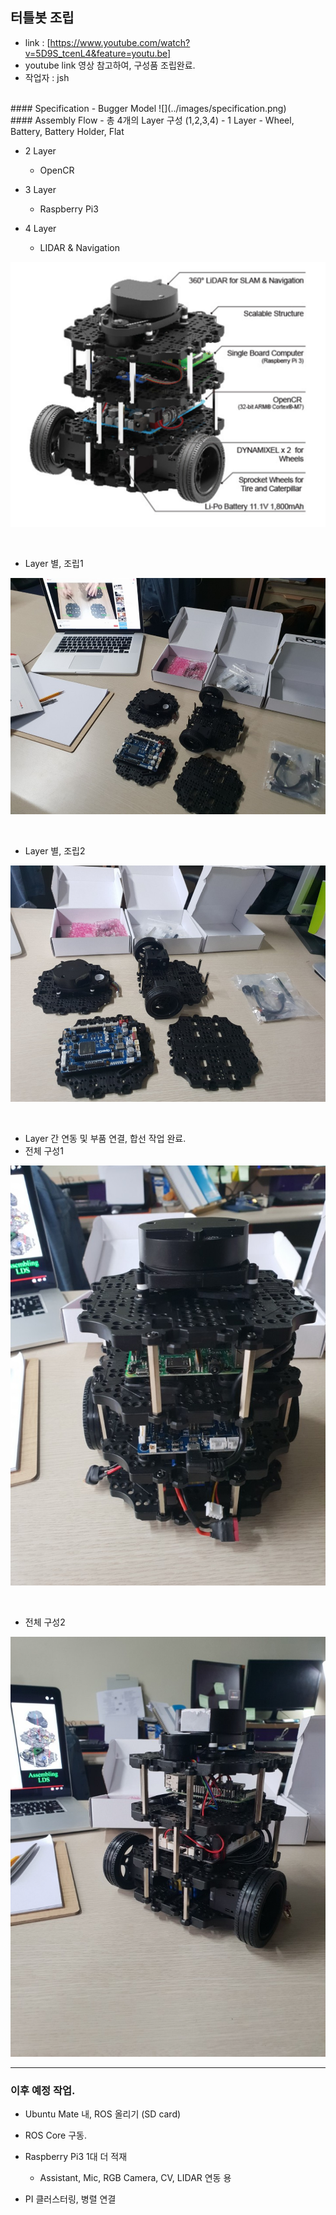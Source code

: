 ## 터틀봇 조립

- link : [https://www.youtube.com/watch?v=5D9S_tcenL4&feature=youtu.be]
- youtube link 영상 참고하여, 구성품 조립완료.
- 작업자 : jsh

<br>
#### Specification
- Bugger Model
![](../images/specification.png)


<br>
#### Assembly Flow
- 총 4개의 Layer 구성 (1,2,3,4)
  - 1 Layer
    - Wheel, Battery, Battery Holder, Flat

  - 2 Layer
    - OpenCR

  - 3 Layer
    - Raspberry Pi3

  - 4 Layer
    - LIDAR & Navigation

![](../images/layerConfiguration.png)


<br>

- Layer 별, 조립1

![](../images/configuration1.jpeg)

<br>

- Layer 별, 조립2

![](../images/configuration2.jpeg)



<br>

- Layer 간 연동 및 부품 연결, 합선 작업 완료.
- 전체 구성1

![](../images/assembly_finished1.jpeg)


<br>

- 전체 구성2

![](../images/assembly_finished2.jpeg)

---
### 이후 예정 작업.
- Ubuntu Mate 내, ROS 올리기 (SD card)
- ROS Core 구동.
- Raspberry Pi3 1대 더 적재
  - Assistant, Mic, RGB Camera, CV, LIDAR 연동 용

- PI 클러스터링, 병렬 연결
